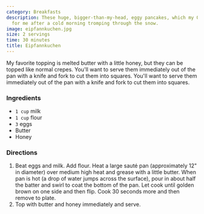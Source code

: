 ```yaml
---
category: Breakfasts
description: These huge, bigger-than-my-head, eggy pancakes, which my Oma would cook
  for me after a cold morning tromping through the snow.
image: eipfannkuchen.jpg
size: 2 servings
time: 30 minutes
title: Eipfannkuchen
---
```


My favorite topping is melted butter with a little honey, but they can be topped like normal crepes. You'll want to serve them immediately out of the pan with a knife and fork to cut them into squares. You'll want to serve them immediately out of the pan with a knife and fork to cut them into squares.

### Ingredients

* `1 cup` milk
* `1 cup` flour
* `3` eggs
* Butter
* Honey

### Directions

1. Beat eggs and milk. Add flour. Heat a large sauté pan (approximately 12" in diameter) over medium high heat and grease with a little butter. When pan is hot (a drop of water jumps across the surface), pour in about half the batter and swirl to coat the bottom of the pan. Let cook until golden brown on one side and then flip. Cook 30 seconds more and then remove to plate.
2. Top with butter and honey immediately and serve.